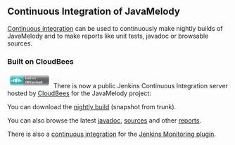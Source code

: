 ## Continuous Integration of JavaMelody ##

[Continuous integration](http://en.wikipedia.org/wiki/Continuous_integration) can be used to continuously make nightly builds of JavaMelody and to make reports like unit tests, javadoc or browsable sources.

### Built on CloudBees ###

<a href='http://www.cloudbees.com/'><img src='resources/images/Button-Built-on-CB-1.png' alt='Built on CloudBees' width='20%' /></a>
There is now a public Jenkins Continuous Integration server hosted by [CloudBees](http://www.cloudbees.com) for the JavaMelody project:

You can download the [nightly build](https://javamelody.ci.cloudbees.com/job/javamelody/) (snapshot from trunk).

You can also browse the latest [javadoc](https://javamelody.ci.cloudbees.com/job/javamelody/site/apidocs/index.html), [sources](https://javamelody.ci.cloudbees.com/job/javamelody/site/xref/index.html) and other [reports](https://javamelody.ci.cloudbees.com/job/javamelody/).

There is also a [continuous integration](https://javamelody.ci.cloudbees.com/job/jenkins%20plugin/) for the [Jenkins Monitoring plugin](https://wiki.jenkins-ci.org/display/JENKINS/Monitoring).
